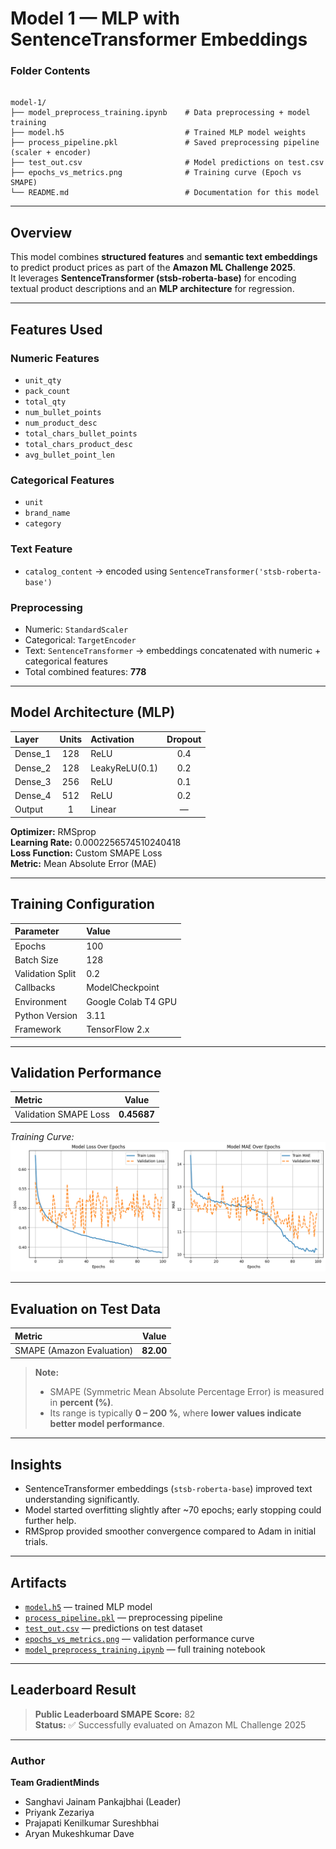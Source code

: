 
#  Model 1 — MLP with SentenceTransformer Embeddings

###  Folder Contents
```

model-1/
├── model_preprocess_training.ipynb    # Data preprocessing + model training
├── model.h5                           # Trained MLP model weights
├── process_pipeline.pkl               # Saved preprocessing pipeline (scaler + encoder)
├── test_out.csv                       # Model predictions on test.csv
├── epochs_vs_metrics.png              # Training curve (Epoch vs SMAPE)
└── README.md                          # Documentation for this model

```

---

##  Overview
This model combines **structured features** and **semantic text embeddings** to predict product prices as part of the **Amazon ML Challenge 2025**.  
It leverages **SentenceTransformer (stsb-roberta-base)** for encoding textual product descriptions and an **MLP architecture** for regression.

---

##  Features Used

###  **Numeric Features**
- `unit_qty`
- `pack_count`
- `total_qty`
- `num_bullet_points`
- `num_product_desc`
- `total_chars_bullet_points`
- `total_chars_product_desc`
- `avg_bullet_point_len`

###  **Categorical Features**
- `unit`
- `brand_name`
- `category`

###  **Text Feature**
- `catalog_content` → encoded using `SentenceTransformer('stsb-roberta-base')`

###  **Preprocessing**
- Numeric: `StandardScaler`
- Categorical: `TargetEncoder`  
- Text: `SentenceTransformer` → embeddings concatenated with numeric + categorical features  
- Total combined features: **778**

---

##  Model Architecture (MLP)

| Layer | Units | Activation | Dropout |
|:------|:------:|:-----------|:---------:|
| Dense_1 | 128 | ReLU | 0.4 |
| Dense_2 | 128 | LeakyReLU(0.1) | 0.2 |
| Dense_3 | 256 | ReLU | 0.1 |
| Dense_4 | 512 | ReLU | 0.2 |
| Output | 1 | Linear | — |

**Optimizer:** RMSprop  
**Learning Rate:** 0.0002256574510240418  
**Loss Function:** Custom SMAPE Loss  
**Metric:** Mean Absolute Error (MAE)

---

##  Training Configuration

| Parameter | Value |
|:-----------|:------|
| Epochs | 100 |
| Batch Size | 128 |
| Validation Split | 0.2 |
| Callbacks | ModelCheckpoint |
| Environment | Google Colab T4 GPU |
| Python Version | 3.11 |
| Framework | TensorFlow 2.x |

---

##  Validation Performance

| Metric | Value |
|:--------|:------:|
| Validation SMAPE Loss | **0.45687** |

 *Training Curve:*  
![Epoch vs SMAPE](./epochs_vs_metrics.png)

---

##  Evaluation on Test Data
| Metric | Value |
|:--------|:------:|
| SMAPE (Amazon Evaluation) | **82.00** |

> **Note:**
>
> * SMAPE (Symmetric Mean Absolute Percentage Error) is measured in **percent (%)**.
> * Its range is typically **0 – 200 %**, where **lower values indicate better model performance**.
---

##  Insights
- SentenceTransformer embeddings (`stsb-roberta-base`) improved text understanding significantly.  
- Model started overfitting slightly after ~70 epochs; early stopping could further help.  
- RMSprop provided smoother convergence compared to Adam in initial trials.  

---

##  Artifacts
- [`model.h5`](./model.h5) — trained MLP model  
- [`process_pipeline.pkl`](./process_pipeline.pkl) — preprocessing pipeline  
- [`test_out.csv`](./test_out.csv) — predictions on test dataset  
- [`epochs_vs_metrics.png`](./epochs_vs_metrics.png) — validation performance curve  
- [`model_preprocess_training.ipynb`](./model_preprocess_training.ipynb) — full training notebook

---

##  Leaderboard Result
> **Public Leaderboard SMAPE Score:** 82  
> **Status:** ✅ Successfully evaluated on Amazon ML Challenge 2025

---

###  Author
**Team GradientMinds**  
- Sanghavi Jainam Pankajbhai (Leader)  
- Priyank Zezariya  
- Prajapati Kenilkumar Sureshbhai  
- Aryan Mukeshkumar Dave

